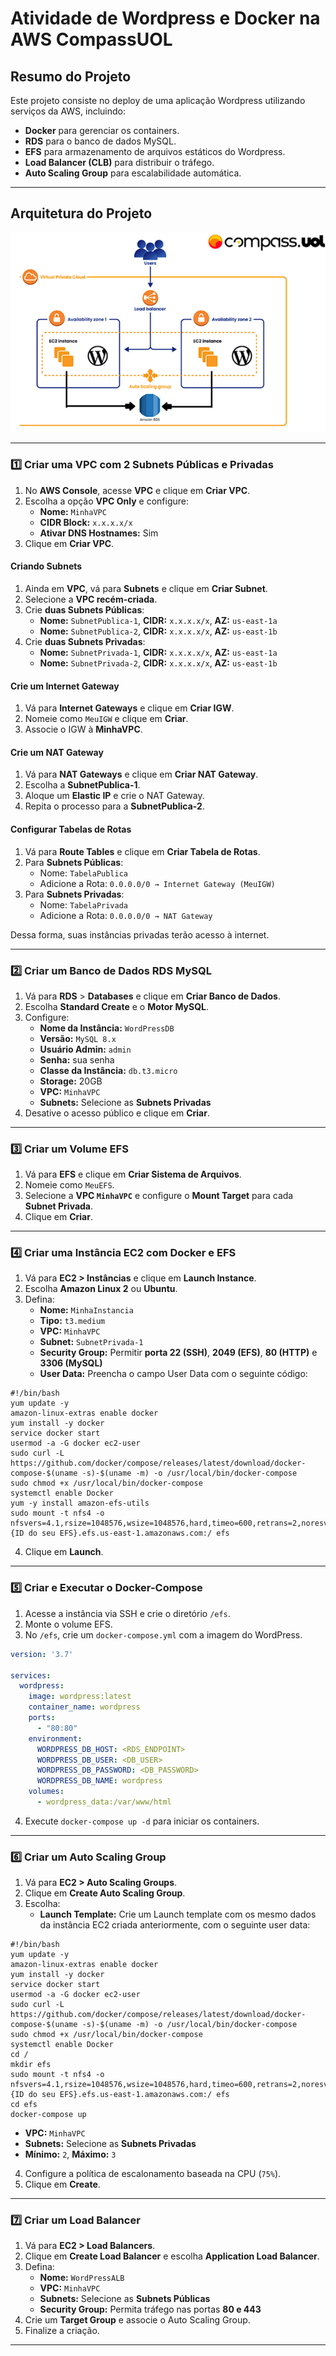 # Atividade de Wordpress e Docker na AWS CompassUOL
## **Resumo do Projeto**
Este projeto consiste no deploy de uma aplicação Wordpress utilizando serviços da AWS, incluindo:
- **Docker** para gerenciar os containers.
- **RDS** para o banco de dados MySQL.
- **EFS** para armazenamento de arquivos estáticos do Wordpress.
- **Load Balancer (CLB)** para distribuir o tráfego.
- **Auto Scaling Group** para escalabilidade automática.

---

## **Arquitetura do Projeto**

![Arquitetura do Projeto](img/diagrama.png)

---

### 1️⃣ Criar uma VPC com 2 Subnets Públicas e Privadas
1. No **AWS Console**, acesse **VPC** e clique em **Criar VPC**.
2. Escolha a opção **VPC Only** e configure:
   - **Nome:** `MinhaVPC`
   - **CIDR Block:** `x.x.x.x/x`
   - **Ativar DNS Hostnames:** Sim
3. Clique em **Criar VPC**.

#### Criando Subnets
1. Ainda em **VPC**, vá para **Subnets** e clique em **Criar Subnet**.
2. Selecione a **VPC recém-criada**.
3. Crie **duas Subnets Públicas**:
   - **Nome:** `SubnetPublica-1`, **CIDR:** `x.x.x.x/x`, **AZ:** `us-east-1a`
   - **Nome:** `SubnetPublica-2`, **CIDR:** `x.x.x.x/x`, **AZ:** `us-east-1b`
4. Crie **duas Subnets Privadas**:
   - **Nome:** `SubnetPrivada-1`, **CIDR:** `x.x.x.x/x`, **AZ:** `us-east-1a`
   - **Nome:** `SubnetPrivada-2`, **CIDR:** `x.x.x.x/x`, **AZ:** `us-east-1b`

#### Crie um Internet Gateway
1. Vá para **Internet Gateways** e clique em **Criar IGW**.
2. Nomeie como `MeuIGW` e clique em **Criar**.
3. Associe o IGW à **MinhaVPC**.

#### Crie um NAT Gateway
1. Vá para **NAT Gateways** e clique em **Criar NAT Gateway**.
2. Escolha a **SubnetPublica-1**.
3. Aloque um **Elastic IP** e crie o NAT Gateway.
4. Repita o processo para a **SubnetPublica-2**.

#### Configurar Tabelas de Rotas
1. Vá para **Route Tables** e clique em **Criar Tabela de Rotas**.
2. Para **Subnets Públicas**:
   - Nome: `TabelaPublica`
   - Adicione a Rota: `0.0.0.0/0 → Internet Gateway (MeuIGW)`
3. Para **Subnets Privadas**:
   - Nome: `TabelaPrivada`
   - Adicione a Rota: `0.0.0.0/0 → NAT Gateway`

Dessa forma, suas instâncias privadas terão acesso à internet.

---

### 2️⃣ Criar um Banco de Dados RDS MySQL
1. Vá para **RDS** > **Databases** e clique em **Criar Banco de Dados**.
2. Escolha **Standard Create** e o **Motor MySQL**.
3. Configure:
   - **Nome da Instância:** `WordPressDB`
   - **Versão:** `MySQL 8.x`
   - **Usuário Admin:** `admin`
   - **Senha:** sua senha
   - **Classe da Instância:** `db.t3.micro`
   - **Storage:** 20GB
   - **VPC:** `MinhaVPC`
   - **Subnets:** Selecione as **Subnets Privadas**
4. Desative o acesso público e clique em **Criar**.

---

### 3️⃣ Criar um Volume EFS
1. Vá para **EFS** e clique em **Criar Sistema de Arquivos**.
2. Nomeie como `MeuEFS`.
3. Selecione a **VPC `MinhaVPC`** e configure o **Mount Target** para cada **Subnet Privada**.
4. Clique em **Criar**.

---

### 4️⃣ Criar uma Instância EC2 com Docker e EFS
1. Vá para **EC2 > Instâncias** e clique em **Launch Instance**.
2. Escolha **Amazon Linux 2** ou **Ubuntu**.
3. Defina:
   - **Nome:** `MinhaInstancia`
   - **Tipo:** `t3.medium`
   - **VPC:** `MinhaVPC`
   - **Subnet:** `SubnetPrivada-1`
   - **Security Group:** Permitir **porta 22 (SSH)**, **2049 (EFS)**, **80 (HTTP)** e **3306 (MySQL)**
   - **User Data:** Preencha o campo User Data com o seguinte código:
```
#!/bin/bash
yum update -y
amazon-linux-extras enable docker
yum install -y docker
service docker start
usermod -a -G docker ec2-user
sudo curl -L https://github.com/docker/compose/releases/latest/download/docker-compose-$(uname -s)-$(uname -m) -o /usr/local/bin/docker-compose
sudo chmod +x /usr/local/bin/docker-compose
systemctl enable Docker
yum -y install amazon-efs-utils
sudo mount -t nfs4 -o nfsvers=4.1,rsize=1048576,wsize=1048576,hard,timeo=600,retrans=2,noresvport {ID do seu EFS}.efs.us-east-1.amazonaws.com:/ efs
```
4. Clique em **Launch**.

---

### 5️⃣ Criar e Executar o Docker-Compose
1. Acesse a instância via SSH e crie o diretório `/efs`.
2. Monte o volume EFS.
3. No `/efs`, crie um `docker-compose.yml` com a imagem do WordPress.
```yaml
version: '3.7'

services:
  wordpress:
    image: wordpress:latest
    container_name: wordpress
    ports:
      - "80:80"
    environment:
      WORDPRESS_DB_HOST: <RDS_ENDPOINT>
      WORDPRESS_DB_USER: <DB_USER>
      WORDPRESS_DB_PASSWORD: <DB_PASSWORD>
      WORDPRESS_DB_NAME: wordpress
    volumes:
      - wordpress_data:/var/www/html
```
4. Execute `docker-compose up -d` para iniciar os containers.

---

### 6️⃣ Criar um Auto Scaling Group
1. Vá para **EC2 > Auto Scaling Groups**.
2. Clique em **Create Auto Scaling Group**.
3. Escolha:
   - **Launch Template:** Crie um Launch template com os mesmo dados da instância EC2 criada anteriormente, com o seguinte user data:
```
#!/bin/bash
yum update -y
amazon-linux-extras enable docker
yum install -y docker
service docker start
usermod -a -G docker ec2-user
sudo curl -L https://github.com/docker/compose/releases/latest/download/docker-compose-$(uname -s)-$(uname -m) -o /usr/local/bin/docker-compose
sudo chmod +x /usr/local/bin/docker-compose
systemctl enable Docker
cd /
mkdir efs
sudo mount -t nfs4 -o nfsvers=4.1,rsize=1048576,wsize=1048576,hard,timeo=600,retrans=2,noresvport {ID do seu EFS}.efs.us-east-1.amazonaws.com:/ efs
cd efs
docker-compose up
```
   - **VPC:** `MinhaVPC`
   - **Subnets:** Selecione as **Subnets Privadas**
   - **Mínimo:** `2`, **Máximo:** `3`
4. Configure a política de escalonamento baseada na CPU (`75%`).
5. Clique em **Create**.

---

### 7️⃣ Criar um Load Balancer
1. Vá para **EC2 > Load Balancers**.
2. Clique em **Create Load Balancer** e escolha **Application Load Balancer**.
3. Defina:
   - **Nome:** `WordPressALB`
   - **VPC:** `MinhaVPC`
   - **Subnets:** Selecione as **Subnets Públicas**
   - **Security Group:** Permita tráfego nas portas **80 e 443**
4. Crie um **Target Group** e associe o Auto Scaling Group.
5. Finalize a criação.

---
